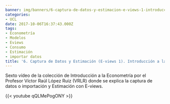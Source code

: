 ```yaml
---
banner: img/banners/6-captura-de-datos-y-estimacion-e-views-1-introduccion-a-la-econometria-vi-vrlr-1.jpg
categories:
- UCL
date: 2017-10-06T16:37:43.000Z
tags:
- Econometría
- Modelos
- Eviews
- Consumo
- Estimación
- importar datos
title: '6. Captura de Datos y Estimación (E-views 1). Introducción a la Econometría VI (VRLR)'
---
```


Sexto vídeo de la colección de Introducción a la Econometría por el Profesor Víctor Raúl López Ruiz (VRLR) donde se explica la captura de datos o importación y Estimación con E-views.

{{< youtube qQLMePogONY >}}
